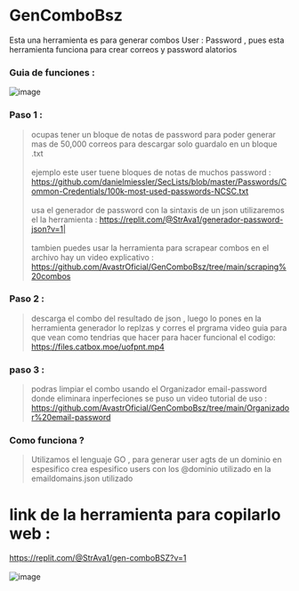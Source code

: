 # GenComboBsz
Esta una herramienta es para generar combos User : Password , pues esta herramienta funciona para crear correos y password alatorios 
### Guia de funciones :
![image](https://github.com/AvastrOficial/GenComboBsz/assets/91764815/e68c3570-df19-4cc0-9ce3-f94ffde90246)
### Paso 1 :
> ocupas tener un bloque de notas de password para poder generar mas de 50,000 correos para descargar solo guardalo en un bloque .txt
<br></br>
> ejemplo este user tuene bloques de notas de muchos password : https://github.com/danielmiessler/SecLists/blob/master/Passwords/Common-Credentials/100k-most-used-passwords-NCSC.txt
<br></br>
> usa el generador de password con la sintaxis de un json utilizaremos el la herramienta : https://replit.com/@StrAva1/generador-password-json?v=1|
<br></br>
> tambien puedes usar la herramienta para scrapear combos en el archivo hay un video explicativo : https://github.com/AvastrOficial/GenComboBsz/tree/main/scraping%20combos
### Paso 2 :
> descarga el combo del resultado de json , luego lo pones en la herramienta generador lo replzas y corres el prgrama
> video guia para que vean como tendrias que hacer para hacer funcional el codigo: https://files.catbox.moe/uofpnt.mp4 
### paso 3 :
> podras limpiar el combo usando el Organizador email-password donde eliminara inperfeciones se puso un video tutorial de uso :
https://github.com/AvastrOficial/GenComboBsz/tree/main/Organizador%20email-password
### Como funciona ?
> Utilizamos el lenguaje GO , para generar user agts de un dominio en espesifico 
> crea espesifico users con los @dominio utilizado en la emaildomains.json utilizado 
# link de la herramienta para copilarlo web :
https://replit.com/@StrAva1/gen-comboBSZ?v=1
<br></br>
![image](https://github.com/AvastrOficial/GenComboBsz/assets/91764815/7a9e4222-4484-4869-87cd-a8f9f2872d31)

